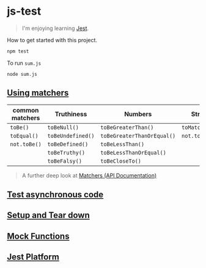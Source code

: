 # js-test

> I'm enjoying learning [Jest](https://facebook.github.io/jest/).

How to get started with this project.

```bash
npm test
```

To run `sum.js`

```node
node sum.js
```

## [Using matchers](https://facebook.github.io/jest/docs/en/using-matchers.html)

| common matchers | Truthiness        | Numbers                    | Strings         | Arrays            | Exceptions |
| --------------- | ------------      | -------------------        | -----------     | -------------     | -----------|
| `toBe()`        | `toBeNull()`      | `toBeGreaterThan()`        | `toMatch()`     | `toContain()`     | `toThrow()`|
| `toEqual()`     | `toBeUndefined()` | `toBeGreaterThanOrEqual()` | `not.toMatch()` | `not.toContain()` |            |
| `not.toBe()`    | `toBeDefined()`   | `toBeLessThan()`           |                 |                   |            |
|                 | `toBeTruthy()`    | `toBeLessThanOrEqual()`    |                 |                   |            |
|                 | `toBeFalsy()`     | `toBeCloseTo()`             |

  > A further deep look at [Matchers (API Documentation)](https://facebook.github.io/jest/docs/en/api.html)

## [Test asynchronous code](https://facebook.github.io/jest/docs/en/asynchronous.html)

## [Setup and Tear down](https://facebook.github.io/jest/docs/en/setup-teardown.html)

## [Mock Functions](https://facebook.github.io/jest/docs/en/mock-functions.html)

## [Jest Platform](https://facebook.github.io/jest/docs/en/jest-platform.html)
